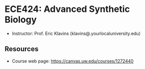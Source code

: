# ECE424: Advanced Synthetic Biology

* Instructor: Prof. Eric Klavins (klavins@.yourlocaluniversity.edu)

Resources
---
* Course web page: https://canvas.uw.edu/courses/1272440
